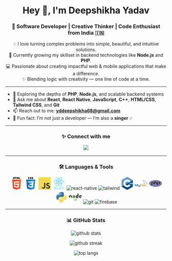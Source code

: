 
<h1 align="center">Hey 👋, I'm Deepshikha Yadav</h1>
<h3 align="center">🚀 Software Developer | Creative Thinker | Code Enthusiast from India 🇮🇳</h3>

<p align="center">
  💡 I love turning complex problems into simple, beautiful, and intuitive solutions.<br>
  🌱 Currently growing my skillset in backend technologies like <strong>Node.js</strong> and <strong>PHP</strong>.<br>
  💻 Passionate about creating impactful web & mobile applications that make a difference.<br>
  ✨ Blending logic with creativity — one line of code at a time.
</p>

---
 
- 🌱 Exploring the depths of **PHP**, **Node.js**, and scalable backend systems
- 💬 Ask me about **React**, **React Native**, **JavaScript**, **C++**, **HTML/CSS**, **Tailwind CSS**, and **Git**
- 📫 Reach out to me: **yddeepshikha68@gmail.com**
- 🎤 Fun fact: I’m not just a developer — I’m also a **singer** 🎶

---

<h3 align="center">✨ Connect with me</h3>
<p align="center">
  <a href="https://www.linkedin.com/in/deepshikha-yadav25/" target="blank">
    <img src="https://img.shields.io/badge/-LinkedIn-blue?style=for-the-badge&logo=Linkedin&logoColor=white" />
  </a>
</p>

---

<h3 align="center">🛠️ Languages & Tools</h3>
<p align="center">
  <img src="https://raw.githubusercontent.com/devicons/devicon/master/icons/html5/html5-original-wordmark.svg" alt="html" width="40" height="40"/>
  <img src="https://raw.githubusercontent.com/devicons/devicon/master/icons/css3/css3-original-wordmark.svg" alt="css" width="40" height="40"/>
  <img src="https://raw.githubusercontent.com/devicons/devicon/master/icons/javascript/javascript-original.svg" alt="js" width="40" height="40"/>
  <img src="https://raw.githubusercontent.com/devicons/devicon/master/icons/react/react-original-wordmark.svg" alt="react" width="40" height="40"/>
  <img src="https://reactnative.dev/img/header_logo.svg" alt="react-native" width="40" height="40"/>
  <img src="https://www.vectorlogo.zone/logos/tailwindcss/tailwindcss-icon.svg" alt="tailwind" width="40" height="40"/>
  <img src="https://raw.githubusercontent.com/devicons/devicon/master/icons/cplusplus/cplusplus-original.svg" alt="cpp" width="40" height="40"/>
  <img src="https://raw.githubusercontent.com/devicons/devicon/master/icons/mysql/mysql-original-wordmark.svg" alt="mysql" width="40" height="40"/>
  <img src="https://raw.githubusercontent.com/devicons/devicon/master/icons/php/php-original.svg" alt="php" width="40" height="40"/>
  <img src="https://raw.githubusercontent.com/devicons/devicon/master/icons/python/python-original.svg" alt="python" width="40" height="40"/>
  <img src="https://raw.githubusercontent.com/devicons/devicon/master/icons/nodejs/nodejs-original-wordmark.svg" alt="nodejs" width="40" height="40"/>
  <img src="https://www.vectorlogo.zone/logos/git-scm/git-scm-icon.svg" alt="git" width="40" height="40"/>
  <img src="https://www.vectorlogo.zone/logos/firebase/firebase-icon.svg" alt="firebase" width="40" height="40"/>
</p>

---

<h3 align="center">📊 GitHub Stats</h3>
<p align="center">
  <img src="https://github-readme-stats.vercel.app/api?username=Yddeepshikha&show_icons=true&theme=radical" alt="github stats"/>
</p>
<p align="center">
  <img src="https://github-readme-streak-stats.herokuapp.com/?user=Yddeepshikha&theme=radical" alt="github streak"/>
</p>
<p align="center">
  <img src="https://github-readme-stats.vercel.app/api/top-langs?username=Yddeepshikha&show_icons=true&layout=compact&theme=radical" alt="top langs"/>
</p>
